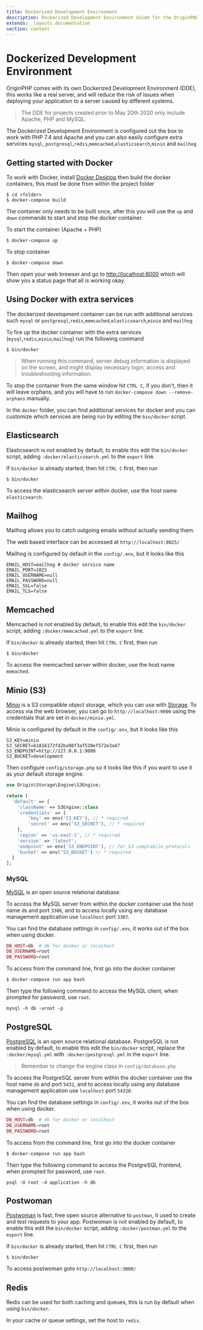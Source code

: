 ```yaml
---
title: Dockerized Development Environment
description: Dockerized Development Environment Guide for the OriginPHP Framework
extends: _layouts.documentation
section: content
---
```

# Dockerized Development Environment

OriginPHP comes with its own Dockerized Development Environment (DDE), this works like a real server, and will reduce the risk of issues when deploying your application to a server caused by different systems.

> The DDE for projects created prior to May 20th 2020 only include Apache, PHP and MySQL.

The Dockerized Development Environment is configured out the box to work with PHP 7.4 and Apache and you can also easily configure extra services `mysql`, `postgresql`,`redis`,`memcached`,`elasticsearch`,`minio` and `mailhog`

## Getting started with Docker

To work with Docker, install [Docker Desktop](https://www.docker.com/products/docker-desktop) then build the docker containers, this must be done from within the project folder

```linux
$ cd <folder>
$ docker-compose build
```

The container only needs to be built once, after this you will use the `up` and `down` commands to start and stop the docker container.

To start the container (Apache + PHP)

```linux
$ docker-compose up
```

To stop container

```linux
$ docker-compose down
```

Then open your web browser and go to [http://localhost:8000](http://localhost:8000)  which will show you a status page that all is working okay.

## Using Docker with extra services

The dockerized development container can be run with additional services such `mysql` or `postgresql`,`redis`,`memcached`,`elasticsearch`,`minio` and `mailhog`

To fire up the docker container with the extra services (`mysql`,`redis`,`minio`,`mailhog`) run the following command

```linux
$ bin/docker
```

> When running this command, server debug information is displayed on the screen, and might display necessary login, access  and troubleshooting information.

To stop the container from the same window hit `CTRL C`, if you don't, then it will leave orphans, and you will have to run `docker-compose down --remove-orphans` manually.

In the `docker` folder, you can find additional services for docker and you can customize which services are being run
by editing the `bin/docker` script.


## Elasticsearch

Elasticsearch is not enabled by default, to enable this edit the `bin/docker` script, adding  `:docker/elasticsearch.yml` to the `export` line.

If `bin/docker` is already started, then hit `CTRL C` first, then run

```
$ bin/docker
```

To access the elasticsearch server within docker, use the host name `elasticsearch`.

## Mailhog

Mailhog allows you to catch outgoing emails without actually sending them.

The web based interface can be accessed at `http://localhost:8025/`

Mailhog is configured by default in the `config/.env`, but it looks like this

```linux
EMAIL_HOST=mailhog # docker service name
EMAIL_PORT=1025
EMAIL_USERNAME=null
EMAIL_PASSWORD=null
EMAIL_SSL=false
EMAIL_TLS=false
```

## Memcached

Memcached is not enabled by default, to enable this edit the `bin/docker` script, adding  `:docker/memcached.yml` to the `export` line.

If `bin/docker` is already started, then hit `CTRL C` first, then run

```
$ bin/docker
```

To access the memcached server within docker, use the host name `memached`.

## Minio (S3)

[Minio](https://min.io/) is a S3 compatible object storage, which you can use with [Storage](/docs/storage). To access
via the web browser, you can go to `http://localhost:9000` using the credentials that are set in `docker/minio.yml`.

Minio is configured by default in the `config/.env`, but it looks like this

```linux
S3_KEY=minio
S3_SECRET=b1816172fd2ba98f3af520ef572e3a47
S3_ENDPOINT=http://127.0.0.1:9000
S3_BUCKET=development
```

Then configure `config/storage.php` so it looks like this if you want to use it as your default storage engine.

```php
use Origin\Storage\Engine\S3Engine;

return [
  'default' => [
    'className' => S3Engine::class
    'credentials' => [
        'key' => env('S3_KEY'), // * required
        'secret' => env('S3_SECRET'), // * required
    ],
    'region' => 'us-east-1', // * required
    'version' => 'latest',
    'endpoint' => env('S3_ENDPOINT'), // for S3 comptabile protocols
    'bucket' => env('S3_BUCKET') // * required
  ]
];
```

### MySQL

[MySQL](https://www.mysql.com/) is an open source relational database. 

To access the MySQL server from within the docker container use the host name `db` and port `3306`, and to access locally using any database management application use `localhost` port `3307`.

You can find the database settings in `config/.env`, it works out of the box when using docker.

```php
DB_HOST=db  # db for docker or localhost
DB_USERNAME=root
DB_PASSWORD=root
```

To access from the command line, first go into the docker container

```linux
$ docker-compose run app bash
```

Then type the following command to access the MySQL client, when prompted for password, use `root`.

```linux
mysql -h db -uroot -p
```

## PostgreSQL

[PostgreSQL](https://www.postgresql.org/) is an open source relational database. PostgreSQL is not enabled by default, to enable this edit the `bin/docker` script, replace the `:docker/mysql.yml` with  `:docker/postgresql.yml` in the `export` line.

> Remember to change the engine class in `config/database.php`

To access the PostgreSQL server from within the docker container use the host name `db` and port `5432`, and to access locally using any database management application use `localhost` port `54320`.

You can find the database settings in `config/.env`, it works out of the box when using docker.

```php
DB_HOST=db  # db for docker or localhost
DB_USERNAME=root
DB_PASSWORD=root
```

To access from the command line, first go into the docker container

```linux
$ docker-compose run app bash
```

Then type the following command to access the PostgreSQL frontend, when prompted for password, use `root`.

```linux
psql -U root -d application -h db
```

## Postwoman

[Postwoman](https://github.com/liyasthomas/postwoman) is fast, free open source alternative to `postman`, it used to create and test requests to your app. Postwoman is not enabled by default, to enable this edit the `bin/docker` script, adding  `:docker/postman.yml` to the `export` line.

If `bin/docker` is already started, then hit `CTRL C` first, then run

```
$ bin/docker
```

To access postwoman goto `http://localhost:3000/`

## Redis

Redis can be used for both caching and queues, this is run by default when using `bin/docker`.

In your cache or queue settings, set the host to `redis`.